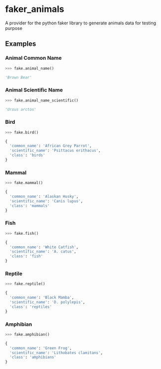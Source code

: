 # faker_animals
A provider for the python faker library to generate animals data for testing purpose


## Examples

### Animal Common Name

``` python
>>> fake.animal_name()

'Brown Bear'
```

### Animal Scientific Name

``` python
>>> fake.animal_name_scientific()

'Ursus arctos'
```

### Bird

``` python
>>> fake.bird()

{
  'common_name': 'African Grey Parrot',
  'scientific_name': 'Psittacus erithacus',
  'class': 'birds'
}
```

### Mammal

``` python
>>> fake.mammal()

{
  'common_name': 'Alaskan Husky',
  'scientific_name': 'Canis lupus',
  'class': 'mammals'
}
```

### Fish

``` python
>>> fake.fish()

{
  'common_name': 'White Catfish',
  'scientific_name': 'A. catus',
  'class': 'fish'
}
```

### Reptile

``` python
>>> fake.reptile()

{
  'common_name': 'Black Mamba',
  'scientific_name': 'D. polylepis',
  'class': 'reptiles'
}
```

### Amphibian

``` python
>>> fake.amphibian()

{
  'common_name': 'Green Frog',
  'scientific_name': 'Lithobates clamitans',
  'class': 'amphibians'
}
```